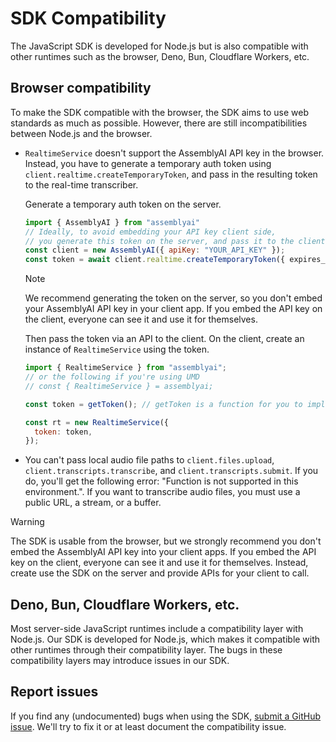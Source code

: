 # SDK Compatibility

The JavaScript SDK is developed for Node.js but is also compatible with other runtimes
such as the browser, Deno, Bun, Cloudflare Workers, etc.

## Browser compatibility

To make the SDK compatible with the browser, the SDK aims to use web standards as much as possible.
However, there are still incompatibilities between Node.js and the browser.

- `RealtimeService` doesn't support the AssemblyAI API key in the browser.
  Instead, you have to generate a temporary auth token using `client.realtime.createTemporaryToken`, and pass in the resulting token to the real-time transcriber.

  Generate a temporary auth token on the server.

  ```js
  import { AssemblyAI } from "assemblyai"
  // Ideally, to avoid embedding your API key client side,
  // you generate this token on the server, and pass it to the client via an API.
  const client = new AssemblyAI({ apiKey: "YOUR_API_KEY" });
  const token = await client.realtime.createTemporaryToken({ expires_in = 480 });
  ```

  > [!NOTE]
  > We recommend generating the token on the server, so you don't embed your AssemblyAI API key in your client app.
  > If you embed the API key on the client, everyone can see it and use it for themselves.

  Then pass the token via an API to the client.
  On the client, create an instance of `RealtimeService` using the token.

  ```js
  import { RealtimeService } from "assemblyai";
  // or the following if you're using UMD
  // const { RealtimeService } = assemblyai;

  const token = getToken(); // getToken is a function for you to implement

  const rt = new RealtimeService({
    token: token,
  });
  ```

- You can't pass local audio file paths to `client.files.upload`, `client.transcripts.transcribe`, and `client.transcripts.submit`. If you do, you'll get the following error: "Function is not supported in this environment.".
  If you want to transcribe audio files, you must use a public URL, a stream, or a buffer.

> [!WARNING]
> The SDK is usable from the browser, but we strongly recommend you don't embed the AssemblyAI API key into your client apps.
> If you embed the API key on the client, everyone can see it and use it for themselves.
> Instead, create use the SDK on the server and provide APIs for your client to call.

## Deno, Bun, Cloudflare Workers, etc.

Most server-side JavaScript runtimes include a compatibility layer with Node.js.
Our SDK is developed for Node.js, which makes it compatible with other runtimes through their compatibility layer.
The bugs in these compatibility layers may introduce issues in our SDK.

## Report issues

If you find any (undocumented) bugs when using the SDK, [submit a GitHub issue](https://github.com/AssemblyAI/assemblyai-node-sdk). We'll try to fix it or at least document the compatibility issue.
